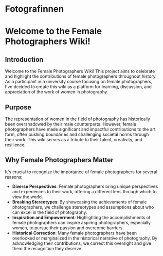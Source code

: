 # Fotografinnen
# Welcome to the Female Photographers Wiki!

## Introduction
Welcome to the Female Photographers Wiki! This project aims to celebrate and highlight the contributions of female photographers throughout history. As a participant in a university course focusing on female photographers, I've decided to create this wiki as a platform for learning, discussion, and appreciation of the work of women in photography.

## Purpose
The representation of women in the field of photography has historically been overshadowed by their male counterparts. However, female photographers have made significant and impactful contributions to the art form, often pushing boundaries and challenging societal norms through their work. This wiki serves as a tribute to their talent, creativity, and resilience.

## Why Female Photographers Matter
It's crucial to recognize the importance of female photographers for several reasons:

- **Diverse Perspectives**: Female photographers bring unique perspectives and experiences to their work, offering a different lens through which to view the world.
- **Breaking Stereotypes**: By showcasing the achievements of female photographers, we challenge stereotypes and assumptions about who can excel in the field of photography.
- **Inspiration and Empowerment**: Highlighting the accomplishments of female photographers can inspire aspiring photographers, especially women, to pursue their passion and overcome barriers.
- **Historical Correction**: Many female photographers have been overlooked or marginalized in the historical narrative of photography. By acknowledging their contributions, we correct this oversight and give them the recognition they deserve.

